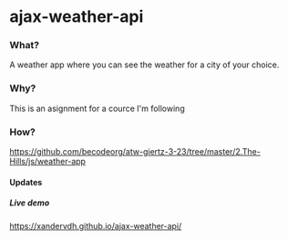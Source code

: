 # ajax-weather-api
### What?
A weather app where you can see the weather for a city of your choice.

### Why?
This is an asignment for a cource I'm following

### How?

https://github.com/becodeorg/atw-giertz-3-23/tree/master/2.The-Hills/js/weather-app

#### Updates

##### Live demo

https://xandervdh.github.io/ajax-weather-api/